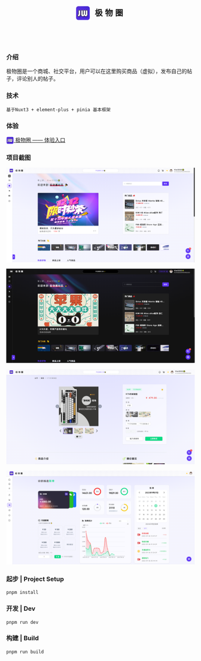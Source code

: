 <h2 align=center margin="10em" style="margin:4em;letter-spacing:0.3em;"><img src="./assets/images/logo/logo.png" width = "40" height = "40" alt="图片名称" align=center /> 极物圈</h2>

###  介绍
极物圈是一个商城、社交平台，用户可以在这里购买商品（虚拟），发布自己的帖子，评论别人的帖子。
###  技术

```
基于Nuxt3 + element-plus + pinia 基本框架
```

###  体验
[<img src="./assets/images/logo/logo.png" width = "20" height = "20" alt="图片名称" align=center /> 极物圈 —— 体验入口](https://kiwi2333.netlify.app)

###  项目截图

![主页](./.doc/home.png)

![暗黑](./.doc/index_dark.png)

![商品](./.doc/goods.png)

![钱包](./.doc/wallet.png)

### 起步 | Project Setup
```
pnpm install
```
### 开发 | Dev

```
pnpm run dev
```

### 构建 | Build

```
pnpm run build
```
